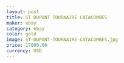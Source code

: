 ```yaml
---
layout: post
title: ST DUPONT TOURNAIRE CATACOMBES
maker: ebay
category: ebay
color: gold
image: ST-DUPONT-TOURNAIRE-CATACOMBES.jpg
price: 17000.00
currency: USD
---
```

